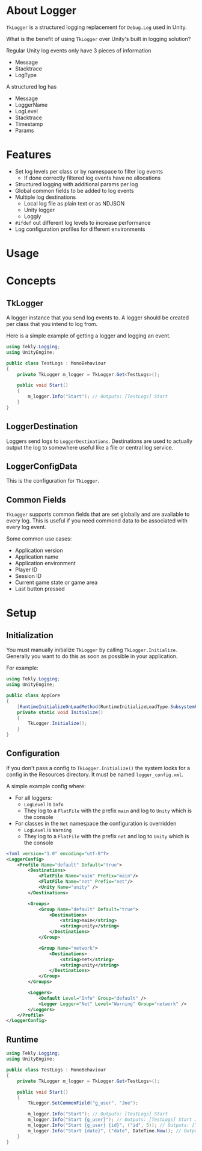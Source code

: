 
# About Logger

`TkLogger` is a structured logging replacement for `Debug.Log` used in Unity.

What is the benefit of using `TkLogger` over Unity's built in logging solution?

Regular Unity log events only have 3 pieces of information

- Message
- Stacktrace 
- LogType

A structured log has 

- Message
- LoggerName
- LogLevel
- Stacktrace
- Timestamp
- Params

# Features
- Set log levels per class or by namespace to filter log events
  - If done correctly filtered log events have no allocations
- Structured logging with additional params per log
- Global common fields to be added to log events
- Multiple log destinations
    - Local log file as plain text or as NDJSON
    - Unity logger
    - Loggly
- `#ifdef` out different log levels to increase performance
- Log configuration profiles for different environments

# Usage

# Concepts

## TkLogger
A logger instance that you send log events to. A logger should be created per class that you intend to log from.

Here is a simple example of getting a logger and logging an event.

```c#
using Tekly.Logging;
using UnityEngine;

public class TestLogs : MonoBehaviour
{
    private TkLogger m_logger = TkLogger.Get<TestLogs>();

    public void Start()
    {
        m_logger.Info("Start"); // Outputs: [TestLogs] Start
    }
}
```

## LoggerDestination
Loggers send logs to `LoggerDestinations`. Destinations are used to actually output the log to somewhere useful like a file or central log service.

## LoggerConfigData
This is the configuration for `TkLogger`.

## Common Fields
`TkLogger` supports common fields that are set globally and are available to every log. This is useful if you need commond data to be associated with every log event.

Some common use cases:

- Application version
- Application name
- Application environment
- Player ID
- Session ID
- Current game state or game area
- Last button pressed

# Setup

## Initialization
You must manually initialize `TkLogger` by calling `TkLogger.Initialize`. Generally you want to do this as soon as possible in your application.

For example:

```csharp
using Tekly.Logging;
using UnityEngine;

public class AppCore
{
    [RuntimeInitializeOnLoadMethod(RuntimeInitializeLoadType.SubsystemRegistration)]
    private static void Initialize()
    {
        TkLogger.Initialize();
    }
}
```


## Configuration
If you don't pass a config to `TkLogger.Initialize()` the system looks for a config in the Resources directory. It must be named `logger_config.xml`.

A simple example config where:
- For all loggers:
    - `LogLevel` is `Info`
    - They log to a `FlatFile` with the prefix `main` and log to `Unity` which is the console
- For classes in the `Net` namespace the configuration is overridden
    - `LogLevel` is `Warning`
    - They log to a `FlatFile` with the prefix `net` and log to `Unity` which is the console

```xml
<?xml version="1.0" encoding="utf-8"?>
<LoggerConfig>
    <Profile Name="default" Default="true">
        <Destinations>
            <FlatFile Name="main" Prefix="main"/>
            <FlatFile Name="net" Prefix="net"/>
            <Unity Name="unity" />
        </Destinations>

        <Groups>
            <Group Name="default" Default="true">
                <Destinations>
                    <string>main</string>
                    <string>unity</string>
                </Destinations>
            </Group>

            <Group Name="network">
                <Destinations>
                    <string>net</string>
                    <string>unity</string>
                </Destinations>
            </Group>
        </Groups>

        <Loggers>
            <Default Level="Info" Group="default" />
            <Logger Logger="Net" Level="Warning" Group="network" />
        </Loggers>
    </Profile>
</LoggerConfig>
```


## Runtime
```csharp
using Tekly.Logging;
using UnityEngine;

public class TestLogs : MonoBehaviour
{
    private TkLogger m_logger = TkLogger.Get<TestLogs>();

    public void Start()
    {
        TkLogger.SetCommonField("g_user", "Joe");

        m_logger.Info("Start"); // Outputs: [TestLogs] Start
        m_logger.Info("Start {g_user}"); // Outputs: [TestLogs] Start Joe
        m_logger.Info("Start {g_user} {id}", ("id", 5)); // Outputs: [TestLogs] Start Joe 5
        m_logger.Info("Start {date}", ("date", DateTime.Now)); // Outputs: [TestLogs] Start 9/7/2020 10:15:22 AM
    }
}
```